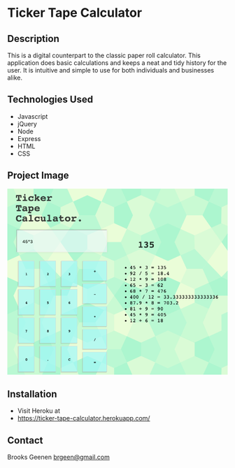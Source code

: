 # Ticker Tape Calculator

## Description

This is a digital counterpart to the classic paper roll calculator. This application does basic calculations and keeps a neat and tidy history for the user. It is intuitive and simple to use for both individuals and businesses alike. 

## Technologies Used

- Javascript
- jQuery
- Node
- Express
- HTML
- CSS

## Project Image

![Alt text](server/public/images/tickerTapeCalculator.jpeg "Project Image")

## Installation

- Visit Heroku at
- https://ticker-tape-calculator.herokuapp.com/

## Contact

Brooks Geenen
brgeen@gmail.com

